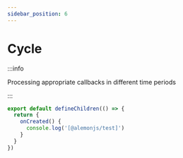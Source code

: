 ```yaml
---
sidebar_position: 6
---
```


# Cycle

:::info

Processing appropriate callbacks in different time periods

:::

```ts title="src/index.ts"
export default defineChildren(() => {
  return {
    onCreated() {
      console.log('[@alemonjs/test]')
    }
  }
})
```
